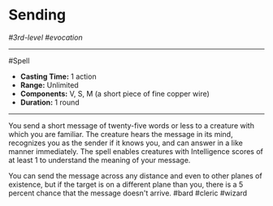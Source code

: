 # Sending
*#3rd-level #evocation*
___ 
#Spell
- **Casting Time:** 1 action
- **Range:** Unlimited
- **Components:** V, S, M (a short piece of fine copper wire)
- **Duration:** 1 round
---
You send a short message of twenty-five words or less to a creature with which you are familiar. The creature hears the message in its mind, recognizes you as the sender if it knows you, and can answer in a like manner immediately. The spell enables creatures with Intelligence scores of at least 1 to understand the meaning of your message.

You can send the message across any distance and even to other planes of existence, but if the target is on a different plane than you, there is a 5 percent chance that the message doesn't arrive.
#bard
#cleric
#wizard